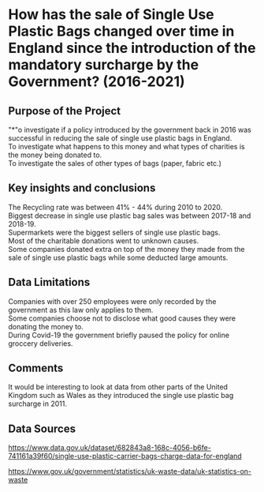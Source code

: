 # How has the sale of Single Use Plastic Bags changed over time in England since the introduction of the mandatory surcharge by the Government? (2016-2021)  

## Purpose of the Project

"*"o investigate if a policy introduced by the government back in 2016 was successful in reducing the sale of single use plastic bags in England.  
To investigate what happens to this money and what types of charities is the money being donated to.  
To investigate the sales of other types of bags (paper, fabric etc.)  

## Key insights and conclusions

The Recycling rate was between 41% - 44% during 2010 to 2020.  
Biggest decrease in single use plastic bag sales was between 2017-18 and 2018-19.  
Supermarkets were the biggest sellers of single use plastic bags.  
Most of the charitable donations went to unknown causes.  
Some companies donated extra on top of the money they made from the sale of single use plastic bags while some deducted large amounts.   

## Data Limitations 

Companies with over 250 employees were only recorded by the government as this law only applies to them.  
Some companies choose not to disclose what good causes they were donating the money to.  
During Covid-19 the government briefly paused the policy for online groccery deliveries.  

## Comments

It would be interesting to look at data from other parts of the United Kingdom such as Wales as they introduced the single use plastic bag surcharge in 2011.   

## Data Sources

https://www.data.gov.uk/dataset/682843a8-168c-4056-b6fe-741161a39f60/single-use-plastic-carrier-bags-charge-data-for-england

https://www.gov.uk/government/statistics/uk-waste-data/uk-statistics-on-waste






